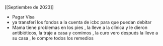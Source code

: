 [[Septiembre de 2023]]
- Pagar Visa
- ya transferí los fondos a la cuenta de icbc para que puedan debitar
- Mama tiene problemas en los pies , la lleve a la clínica y le dieron antibióticos, la traje a casa y comimos , la curo vero después la lleve a su casa , le compre todos los remedios 